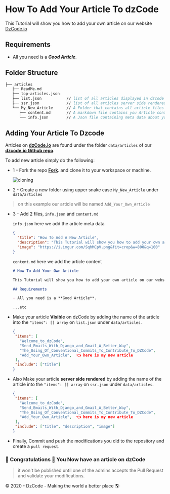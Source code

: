 # How To Add Your Article To dzCode

This Tutorial will show you how to add your own article on our website [DzCode.io](https://dzcode.io)

## Requirements

- All you need is a **_Good Article_**.

## Folder Structure

```fs
├── articles
   ├── ReadMe.md
   ├── top-articles.json
   ├── list.json           // list of all articles displayed in dzcode website
   ├── ssr.json            // list of all articles server side rendered in dzcode website
   └── My_New_Article      // A Folder that contains all article files
      ├── content.md       // A markdown file contains you Article content, in markdown language.
      └── info.json        // A Json file containing meta data about your article ie: like title, description etc...
```

## Adding Your Article To Dzcode

Articles on **[dzCode.io](https://dzcode.io)** are found under the folder `data/articles` of our **[dzcode.io Github repo](https://github.com/dzcode-io/dzcode.io/tree/master/data/articles)**.

To add new article simply do the following:

- 1 - Fork the repo **[Fork](https://github.com/dzcode-io/dzcode.io/fork)**. and clone it to your workspace or machine.

  ![cloning](https://i.imgur.com/iNV3Uo5.png)

- 2 - Create a new folder using upper snake case `My_New_Article` under `data/articles`

> on this example our article will be named `Add_Your_Own_Article`

- 3 - Add 2 files, `info.json` and `content.md`

  `info.json` here we add the article meta data

  ```json
  {
    "title": "How To Add A New Article",
    "description": "This Tutorial will show you how to add your own article on our website",
    "image": "https://i.imgur.com/SqhMCpV.png&fit=crop&w=800&q=100"
  }
  ```

  `content.md` here we add the article content

  ```markdown
  # How To Add Your Own Article

  This Tutorial will show you how to add your own article on our website [DzCode.io](https://dzcode.io)

  ## Requirements

  - All you need is a **Good Article**.

  ...etc
  ```

- Make your article **Visible** on dzCode by adding the name of the article into the `"items": [] array` on `list.json` under `data/articles`.

  ```json
  {
   "items": [
     "Welcome_to_dzCode",
     "Send_Emails_With_Django_and_Gmail_A_Better_Way",
     "The_Using_Of_Conventional_Commits_To_Contribute_To_DZCode",
     "Add_Your_Own_Article",  👈 here is my new article
   ],
   "include": ["title"]
  }
  ```

- Also Make your article **server side rendered** by adding the name of the article into the `"items": [] array` on `ssr.json` under `data/articles`.

  ```json
  {
   "items": [
     "Welcome_to_dzCode",
     "Send_Emails_With_Django_and_Gmail_A_Better_Way",
     "The_Using_Of_Conventional_Commits_To_Contribute_To_DZCode",
     "Add_Your_Own_Article",  👈 here is my new article
   ],
   "include": ["title", "description", "image"]
  }
  ```

- Finally, Commit and push the modifications you did to the repository and create a `pull request`.

### 🎉 Congratulations 🎉 You Now have an article on dzCode

> it won't be published until one of the admins accepts the Pull Request and validate your modifications.

© 2020 - DzCode - Making the world a better place 🌎
